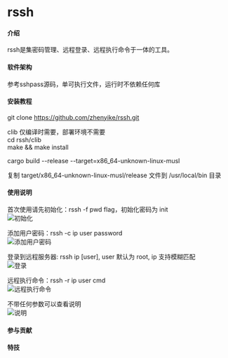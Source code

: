 # rssh

#### 介绍
rssh是集密码管理、远程登录、远程执行命令于一体的工具。

#### 软件架构
参考sshpass源码，单可执行文件，运行时不依赖任何库

#### 安装教程
git clone https://github.com/zhenyike/rssh.git

clib 仅编译时需要，部署环境不需要  
cd rssh/clib  
make && make install  

cargo build --release --target=x86_64-unknown-linux-musl  

复制 target/x86_64-unknown-linux-musl/release 文件到 /usr/local/bin 目录  

#### 使用说明

首次使用请先初始化：rssh -f pwd flag，初始化密码为 init  
![初始化](https://images.gitee.com/uploads/images/2020/1104/114153_58423e3d_8136516.png "屏幕截图.png")

添加用户密码：rssh -c ip user password  
![添加用户密码](https://images.gitee.com/uploads/images/2020/1104/114252_2b0cb2d9_8136516.png "屏幕截图.png")

登录到远程服务器: rssh ip [user], user 默认为 root, ip 支持模糊匹配  
![登录](https://images.gitee.com/uploads/images/2020/1104/114421_5ea17744_8136516.png "屏幕截图.png")

远程执行命令：rssh -r ip user cmd  
![远程执行命令](https://images.gitee.com/uploads/images/2020/1104/114621_7388983a_8136516.png "屏幕截图.png")

不带任何参数可以查看说明  
![说明](https://images.gitee.com/uploads/images/2020/1109/101918_edf76e5e_8136516.png "屏幕截图.png")

#### 参与贡献


#### 特技

